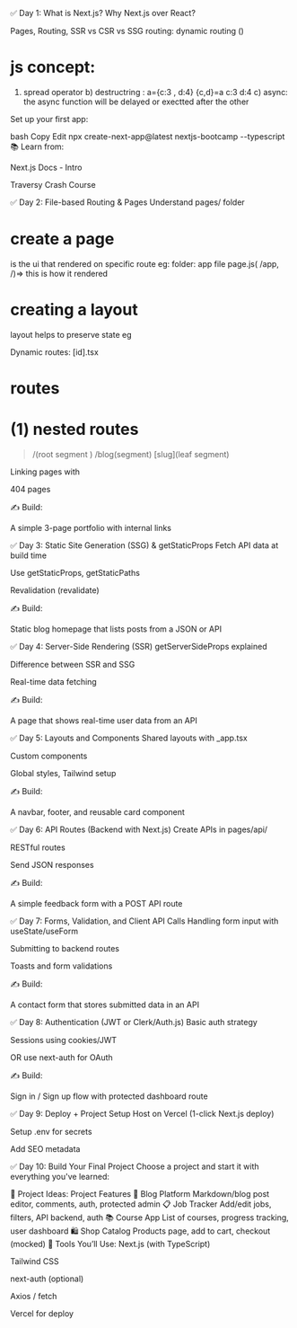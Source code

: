 ✅ Day 1: What is Next.js?
Why Next.js over React?

Pages, Routing, SSR vs CSR vs SSG
routing: dynamic routing ()


# js concept: 
1) spread operator 
b) destructring : a={c:3 , d:4}
{c,d}=a
c:3
d:4
c) async: the async function will be delayed or exectted after the other 



Set up your first app:

bash
Copy
Edit
npx create-next-app@latest nextjs-bootcamp --typescript
📚 Learn from:

Next.js Docs - Intro

Traversy Crash Course

✅ Day 2: File-based Routing & Pages
Understand pages/ folder

# create a page 
  
is the ui that rendered on specific route 
eg: folder: app
file page.js( /app, /)=> this is how it rendered 

# creating a layout 

layout helps to preserve state eg



Dynamic routes: [id].tsx
# routes 
# (1) nested routes 
> /(root segment )
>/blog(segment)
>[slug](leaf segment)







Linking pages with <Link />

404 pages

✍️ Build:

A simple 3-page portfolio with internal links

✅ Day 3: Static Site Generation (SSG) & getStaticProps
Fetch API data at build time

Use getStaticProps, getStaticPaths

Revalidation (revalidate)

✍️ Build:

Static blog homepage that lists posts from a JSON or API

✅ Day 4: Server-Side Rendering (SSR)
getServerSideProps explained

Difference between SSR and SSG

Real-time data fetching

✍️ Build:

A page that shows real-time user data from an API

✅ Day 5: Layouts and Components
Shared layouts with _app.tsx

Custom components

Global styles, Tailwind setup

✍️ Build:

A navbar, footer, and reusable card component

✅ Day 6: API Routes (Backend with Next.js)
Create APIs in pages/api/

RESTful routes

Send JSON responses

✍️ Build:

A simple feedback form with a POST API route

✅ Day 7: Forms, Validation, and Client API Calls
Handling form input with useState/useForm

Submitting to backend routes

Toasts and form validations

✍️ Build:

A contact form that stores submitted data in an API

✅ Day 8: Authentication (JWT or Clerk/Auth.js)
Basic auth strategy

Sessions using cookies/JWT

OR use next-auth for OAuth

✍️ Build:

Sign in / Sign up flow with protected dashboard route

✅ Day 9: Deploy + Project Setup
Host on Vercel (1-click Next.js deploy)

Setup .env for secrets

Add SEO metadata

✅ Day 10: Build Your Final Project
Choose a project and start it with everything you've learned:

🔧 Project Ideas:
Project	Features
📝 Blog Platform	Markdown/blog post editor, comments, auth, protected admin
📋 Job Tracker	Add/edit jobs, filters, API backend, auth
📚 Course App	List of courses, progress tracking, user dashboard
🛍️ Shop Catalog	Products page, add to cart, checkout (mocked)
🔑 Tools You’ll Use:
Next.js (with TypeScript)

Tailwind CSS

next-auth (optional)

Axios / fetch

Vercel for deploy